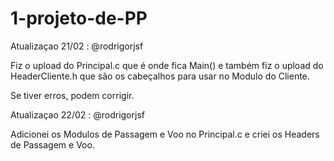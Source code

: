 # 1-projeto-de-PP

Atualizaçao 21/02 : @rodrigorjsf

Fiz o upload do Principal.c que é onde fica Main() e também fiz o upload do HeaderCliente.h que são os cabeçalhos para usar no Modulo do Cliente.

Se tiver erros, podem corrigir.  

Atualizaçao 22/02 : @rodrigorjsf

Adicionei os Modulos de Passagem e Voo no Principal.c e criei os Headers de Passagem e Voo.


